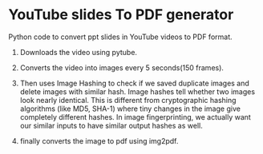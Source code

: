 # YouTube slides To PDF generator

Python code to convert ppt slides in YouTube videos to PDF format. 

1) Downloads the video using pytube. 

2) Converts the video into images every 5 seconds(150 frames).

3) Then uses Image Hashing to check if we saved duplicate images and delete images with similar hash. Image hashes tell whether two images look nearly identical. This is different from cryptographic hashing algorithms (like MD5, SHA-1) where tiny changes in the image give completely different hashes. In image fingerprinting, we actually want our similar inputs to have similar output hashes as well.

4) finally converts the image to pdf using img2pdf.
